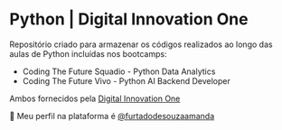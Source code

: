# Python | Digital Innovation One

Repositório criado para armazenar os códigos realizados ao longo das aulas de Python incluídas nos bootcamps:
- Coding The Future Squadio - Python Data Analytics
- Coding The Future Vivo - Python AI Backend Developer 

Ambos fornecidos pela [Digital Innovation One](https://www.dio.me)

🐍 Meu perfil na plataforma é [@furtadodesouzaamanda](https://www.dio.me/users/furtadodesouzaamanda)

